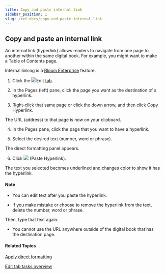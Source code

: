 ```yaml
---
title: Copy and paste internal link
sidebar_position: 1
slug: /ref-docs/copy-and-paste-internal-link
---
```


## Copy and paste an internal link

An internal link (hyperlink) allows readers to navigate from one page to another within the same digital book. For example, you might want to make a Table of Contents page.

Internal linking is a [Bloom Enterprise](Enterprise/EnterpriseRequired.md) feature.

1.  Click the ![](/ref-docs-assets/images/User_Interface/Tabs/EditTab.png)Edit [tab](../../User_Interface/Tabs/Tabs_overview.md).
    
2.  In the Pages (left) pane, click the page you want as the destination of a hyperlink.
    
3.  [Right-click](../../User_Interface/Tabs/Edit_tab_commands.md) that same page or click the [down arrow](../../User_Interface/Tabs/Pages_pane_down_arrow_example.md), and then click Copy Hyperlink.
    

The URL (address) to that page is now on your clipboard.

4.  In the Pages pane, click the page that you want to have a hyperlink.
    
5.  Select the desired text (number, word or phrase).
    

The direct formatting panel appears.

6.  Click ![](/ref-docs-assets/images/Tasks/Basic_tasks/Formatting_text/PasteHyperlink.png) (Paste Hyperlink).
    

The text you selected becomes underlined and changes color to show it has the hyperlink.

#### Note

-   You can edit text after you paste the hyperlink.
    
-   If you make mistake or choose to remove the hyperlink from the text, delete the number, word or phrase.
    

Then, type that text again.

-   You cannot use the URL anywhere outside of the digital book that has the destination page.
    

#### Related Topics

[Apply direct formatting](../Basic_tasks/Formatting_text/Apply_direct_formatting.md)

[Edit tab tasks overview](Edit_tasks_overview.md)
